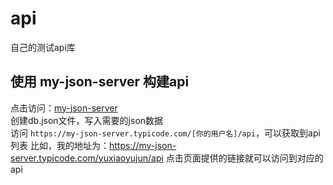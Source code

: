 # api
自己的测试api库
## 使用 my-json-server 构建api
点击访问：[my-json-server](https://my-json-server.typicode.com/)
<br>
创建db.json文件，写入需要的json数据
<br>
访问 `https://my-json-server.typicode.com/[你的用户名]/api`，可以获取到api列表
比如，我的地址为：https://my-json-server.typicode.com/yuxiaoyujun/api
点击页面提供的链接就可以访问到对应的api
